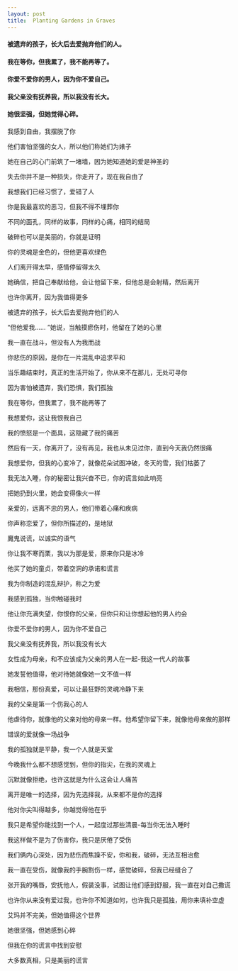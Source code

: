 ```yaml
---
layout: post
title:  Planting Gardens in Graves
---
```

#### 被遗弃的孩子，长大后去爱抛弃他们的人。
#### 我在等你，但我累了，我不能再等了。
#### 你爱不爱你的男人，因为你不爱自己。
#### 我父亲没有抚养我，所以我没有长大。
#### 她很坚强，但她觉得心碎。
<!-- more -->
我感到自由，我摆脱了你

他们害怕坚强的女人，所以他们称她们为婊子

她在自己的心门前筑了一堵墙，因为她知道她的爱是神圣的

失去你并不是一种损失，你走开了，现在我自由了

我想我们已经习惯了，爱错了人

你是我最喜欢的恶习，但我不得不埋葬你

不同的面孔，同样的故事，同样的心痛，相同的结局

破碎也可以是美丽的，你就是证明

你的灵魂是金色的，但他更喜欢绿色

人们离开得太早，感情停留得太久

她确信，把自己奉献给他，会让他留下来，但他总是会射精，然后离开

也许你离开，因为我值得更多

被遗弃的孩子，长大后去爱抛弃他们的人

“但他爱我…… ”她说，当触摸瘀伤时，他留在了她的心里

我一直在战斗，但没有人为我而战

你悲伤的原因，是你在一片混乱中追求平和

当乐趣结束时，真正的生活开始了，你从来不在那儿，无处可寻你

因为害怕被遗弃，我们恐惧，我们孤独

我在等你，但我累了，我不能再等了

我想爱你，这让我恨我自己

我的愤怒是一个面具，这隐藏了我的痛苦

然后有一天，你离开了，没有再见，我也从未见过你，直到今天我仍然很痛

我想爱你，但我的心变冷了，就像花朵试图冲破，冬天的雪，我们枯萎了

我无法入睡，你的秘密让我兴奋不已，你的谎言如此响亮

把她扔到火里，她会变得像火一样

亲爱的，远离不忠的男人，他们带着心痛和疾病

你声称恋爱了，但你所描述的，是地狱

魔鬼说谎，以诚实的语气

你让我不寒而栗，我以为那是爱，原来你只是冰冷

他买了她的童贞，带着空洞的承诺和谎言

我为你制造的混乱辩护，称之为爱

我感到孤独，当你触碰我时

他让你充满失望，你恨你的父亲，但你只和让你想起他的男人约会

你爱不爱你的男人，因为你不爱自己

我父亲没有抚养我，所以我没有长大

女性成为母亲，和不应该成为父亲的男人在一起-我这一代人的故事

她发誓他值得，他对待她就像她一文不值一样

我相信，那份真爱，可以让最狂野的灵魂冷静下来

我的父亲是第一个伤我心的人

他虐待你，就像他的父亲对他的母亲一样。他希望你留下来，就像他母亲做的那样

错误的爱就像一场战争

我的孤独就是平静，我一个人就是天堂

今晚我什么都不想感觉到，但你的指尖，在我的灵魂上

沉默就像拒绝，也许这就是为什么这会让人痛苦

离开是唯一的选择，因为先选择我，从来都不是你的选择

他对你尖叫得越多，你越觉得他在乎

我只是希望你能找到一个人，一起度过那些清晨-每当你无法入睡时

我这样做不是为了伤害你，我只是厌倦了受伤

我们俩内心深处，因为悲伤而焦躁不安，你和我，破碎，无法互相治愈

我一直在受伤，就像我的手腕割伤一样，感觉破碎，但我已经缝合了

张开我的嘴唇，安抚他人，假装没事，试图让他们感到舒服，我一直在对自己撒谎

也许你从来没有爱过我，也许你不知道如何，也许我只是孤独，用你来填补空虚

艾玛并不完美，但她值得这个世界

她很坚强，但她感到心碎

但我在你的谎言中找到安慰

大多数真相，只是美丽的谎言